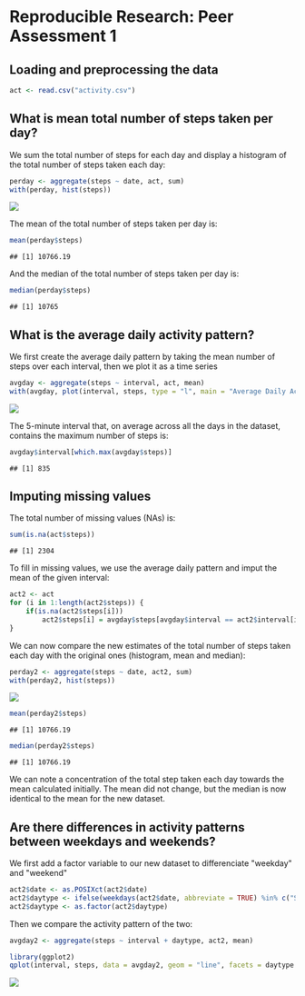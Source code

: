 # Reproducible Research: Peer Assessment 1

## Loading and preprocessing the data


```r
act <- read.csv("activity.csv")
```

## What is mean total number of steps taken per day?

We sum the total number of steps for each day and display a histogram of the total number of steps taken each day:


```r
perday <- aggregate(steps ~ date, act, sum)
with(perday, hist(steps))
```

![](PA1_template_files/figure-html/unnamed-chunk-2-1.png)<!-- -->

The mean of the total number of steps taken per day is:


```r
mean(perday$steps)
```

```
## [1] 10766.19
```

And the median of the total number of steps taken per day is:


```r
median(perday$steps)
```

```
## [1] 10765
```

## What is the average daily activity pattern?

We first create the average daily pattern by taking the mean number of steps over each interval, then we plot it as a time series


```r
avgday <- aggregate(steps ~ interval, act, mean)
with(avgday, plot(interval, steps, type = "l", main = "Average Daily Activity Pattern"))
```

![](PA1_template_files/figure-html/unnamed-chunk-5-1.png)<!-- -->

The 5-minute interval that, on average across all the days in the dataset, contains the maximum number of steps is:


```r
avgday$interval[which.max(avgday$steps)]
```

```
## [1] 835
```

## Imputing missing values

The total number of missing values (NAs) is:


```r
sum(is.na(act$steps))
```

```
## [1] 2304
```

To fill in missing values, we use the average daily pattern and imput the mean of the given interval:


```r
act2 <- act
for (i in 1:length(act2$steps)) {
    if(is.na(act2$steps[i]))
        act2$steps[i] = avgday$steps[avgday$interval == act2$interval[i]]
}
```

We can now compare the new estimates of the total number of steps taken each day with the original ones (histogram, mean and median):


```r
perday2 <- aggregate(steps ~ date, act2, sum)
with(perday2, hist(steps))
```

![](PA1_template_files/figure-html/unnamed-chunk-9-1.png)<!-- -->

```r
mean(perday2$steps)
```

```
## [1] 10766.19
```

```r
median(perday2$steps)
```

```
## [1] 10766.19
```

We can note a concentration of the total step taken each day towards the mean calculated initially.
The mean did not change, but the median is now identical to the mean for the new dataset.

## Are there differences in activity patterns between weekdays and weekends?

We first add a factor variable to our new dataset to differenciate "weekday" and "weekend"


```r
act2$date <- as.POSIXct(act2$date)
act2$daytype <- ifelse(weekdays(act2$date, abbreviate = TRUE) %in% c("Sat", "Sun"), "weekend", "weekday")
act2$daytype <- as.factor(act2$daytype)
```

Then we compare the activity pattern of the two:


```r
avgday2 <- aggregate(steps ~ interval + daytype, act2, mean)

library(ggplot2)
qplot(interval, steps, data = avgday2, geom = "line", facets = daytype ~ ., main = "Comparison of Weekday & Weekend Activity Patterns")
```

![](PA1_template_files/figure-html/unnamed-chunk-11-1.png)<!-- -->
